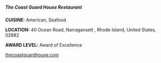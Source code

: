 ##### The Coast Guard House Restaurant
**CUISINE:** American, Seafood

**LOCATION:** 40 Ocean Road, Narragansett , Rhode Island, United States, 02882

**AWARD LEVEL:** Award of Excellence

[thecoastguardhouse.com](//thecoastguardhouse.com)
